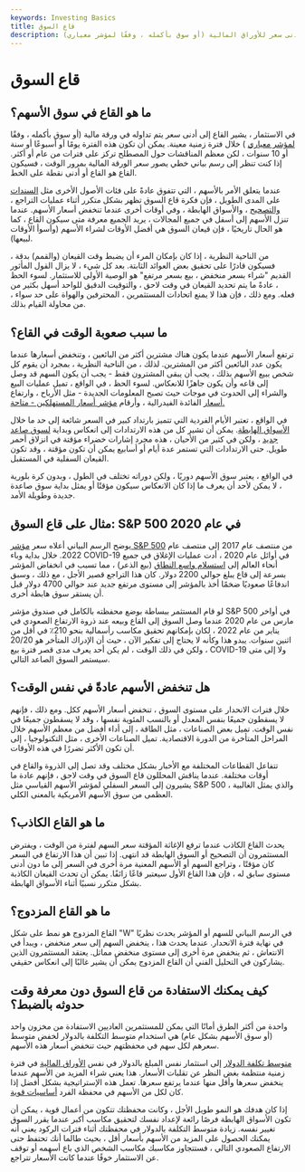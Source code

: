 ```yaml
---
keywords: Investing Basics
title: قاع السوق
description: ما هو القاع في سوق الأسهم؟ في الاستثمار ، يشير القاع إلى أدنى سعر للأوراق المالية (أو سوق بأكمله ، وفقًا لمؤشر معياري)
---
```


# قاع السوق
## ما هو القاع في سوق الأسهم؟

في الاستثمار ، يشير القاع إلى أدنى سعر يتم تداوله في ورقة مالية (أو سوق بأكمله ، وفقًا [لمؤشر معياري](/marketindex) ) خلال فترة زمنية معينة. يمكن أن تكون هذه الفترة يومًا أو أسبوعًا أو سنة أو 10 سنوات ، لكن معظم المناقشات حول المصطلح تركز على فترات من عام أو أكثر. إذا كنت تنظر إلى رسم بياني خطي يصور سعر الورقة المالية بمرور الوقت ، فسيكون القاع هو القاع أو أدنى نقطة على الخط.

عندما يتعلق الأمر بالأسهم ، التي تتفوق عادةً على فئات الأصول الأخرى مثل [السندات](/bond) على المدى الطويل ، فإن فكرة قاع السوق تظهر بشكل متكرر أثناء عمليات التراجع ، [والتصحيح](/market-correction) ، والأسواق الهابطة ، وفي أوقات أخرى عندما تنخفض أسعار الأسهم. عندما تنزل الأسهم إلى أسفل في جميع المجالات ، يريد الجميع معرفة متى سيكون القاع ، كما هو الحال تاريخيًا ، فإن قيعان السوق هي أفضل الأوقات لشراء الأسهم (وأسوأ الأوقات لبيعها).

من الناحية النظرية ، إذا كان بإمكان المرء أن يضبط وقت القيعان (والقمم) بدقة ، فسيكون قادرًا على تحقيق بعض العوائد الثابتة. بعد كل شيء ، لا يزال القول المأثور القديم "شراء بسعر منخفض ، بيع بسعر مرتفع" هو الوصية الأولى للاستثمار. لسوء الحظ ، عادةً ما يتم تحديد القيعان في وقت لاحق ، والتوقيت الدقيق للواحد أسهل بكثير من فعله. ومع ذلك ، فإن هذا لا يمنع اتحادات المستثمرين ، المحترفين والهواة على حد سواء ، من محاولة القيام بذلك.

## ما سبب صعوبة الوقت في القاع؟

ترتفع أسعار الأسهم عندما يكون هناك مشترين أكثر من البائعين ، وتنخفض أسعارها عندما يكون عدد البائعين أكثر من المشترين. لذلك ، من الناحية النظرية ، بمجرد أن يقوم كل شخص ببيع الأسهم بذلك ، يجب أن يبقى المشترون فقط - يجب أن يكون السهم قد وصل إلى قاعه وأن يكون جاهزًا للانعكاس. لسوء الحظ ، في الواقع ، تميل عمليات البيع والشراء إلى الحدوث في موجات حيث تصبح المعلومات الجديدة - مثل الأرباح ، وارتفاع [أسعار](/interestrate) الفائدة الفيدرالية ، وأرقام [مؤشر أسعار المستهلكين - متاحة.](/consumerpriceindex)

في الواقع ، تعتبر الأيام الفردية التي تتميز بارتداد كبير في السعر شائعة إلى حد ما خلال [الأسواق الهابطة](/bearmarket). يمكن أن تشير كل من هذه الارتدادات إلى انعكاس وبداية [لسوق صاعد جديد](/bullmarket) ، ولكن في كثير من الأحيان ، هذه مجرد إشارات خضراء مؤقتة في انزلاق أحمر طويل. حتى الارتدادات التي تستمر عدة أيام أو أسابيع يمكن أن تكون مؤقتة ، وقد تكون القيعان السفلية في المستقبل.

في الواقع ، يعتبر سوق الأسهم دوريًا ، ولكن دوراته تختلف في الطول ، وبدون كرة بلورية ، لا يمكن لأحد أن يعرف ما إذا كان الانعكاس سيكون مؤقتًا أو يمثل بداية سوق صاعدة جديدة وطويلة الأمد.

## مثال على قاع السوق: S&P 500 في عام 2020

يوضح الرسم البياني أعلاه سعر [مؤشر S&P 500](/sp500) من منتصف عام 2017 إلى منتصف عام 2022. خلال بداية وباء COVID-19 في أوائل عام 2020 ، أدت عمليات الإغلاق في جميع أنحاء العالم إلى [استسلام واسع النطاق](/capitulation) (بيع الذعر) ، مما تسبب في انخفاض المؤشر بسرعة إلى قاع يبلغ حوالي 2200 دولار. كان هذا التراجع قصير الأجل ، مع ذلك ، وسبق اندفاعًا صعوديًا ضخمًا أخذ بالمؤشر إلى مستوى مرتفع جديد عند حوالي 4700 دولار قبل أن يستقر سوق هابطة أخرى.

لو قام المستثمر ببساطة بوضع محفظته بالكامل في صندوق مؤشر S&P 500 في أواخر مارس من عام 2020 عندما وصل السوق إلى القاع وبيعه عند ذروة الارتفاع الصعودي في يناير من عام 2022 ، لكان بإمكانهم تحقيق مكاسب رأسمالية بنحو 210٪ في أقل من اثنين سنوات. يبدو هذا وكأنه لا يحتاج إلى تفكير الآن ، حيث أن الإدراك المتأخر هو 20/20 ، ولكن في ذلك الوقت ، لم يكن أحد يعرف مدى قصر فترة بيع COVID-19 ولا إلى متى سيستمر السوق الصاعد التالي.

## هل تنخفض الأسهم عادةً في نفس الوقت؟

خلال فترات الانحدار على مستوى السوق ، تنخفض أسعار الأسهم ككل. ومع ذلك ، فإنهم لا يسقطون جميعًا بنفس المعدل أو بالنسب المئوية نفسها ، وقد لا يسقطون جميعًا في نفس الوقت. تميل بعض الصناعات ، مثل الطاقة ، إلى أداء أفضل من معظم الأسهم خلال المراحل المتأخرة من الدورة الاقتصادية. تميل الصناعات الأخرى ، مثل التكنولوجيا ، إلى أن تكون الأكثر تضررًا في هذه الأوقات.

تتفاعل القطاعات المختلفة مع الأخبار بشكل مختلف وقد تصل إلى الذروة والقاع في أوقات مختلفة. عندما يناقش المحللون قاع السوق في وقت لاحق ، فإنهم عادة ما يشيرون إلى السعر السفلي لمؤشر الأسهم القياسي مثل S&P 500 ، والذي يمثل الغالبية العظمى من سوق الأسهم الأمريكية بالمعنى الكلي.

## ما هو القاع الكاذب؟

يحدث القاع الكاذب عندما ترفع الإغاثة المؤقتة سعر السهم لفترة من الوقت ، ويفترض المستثمرون أن التصحيح أو السوق الهابطة قد انتهى. إذا تبين أن هذا الارتفاع في السعر كان مؤقتًا ، وتراجع السهم أو الأسهم المعنية مرة أخرى في السعر إلى ما دون أدنى مستوى سابق له ، فإن هذا القاع الأول سيعتبر قاعًا زائفًا. يمكن أن تحدث القيعان الكاذبة بشكل متكرر نسبيًا أثناء الأسواق الهابطة.

## ما هو القاع المزدوج؟

القاع المزدوج هو نمط على شكل "W" في الرسم البياني للسهم أو المؤشر يحدث نظريًا في نهاية فترة الانحدار. عندما يحدث هذا ، ينخفض السهم إلى سعر منخفض ، ويبدأ في الانتعاش ، ثم ينخفض مرة أخرى إلى مستوى منخفض مماثل. يعتقد المستثمرون الذين يشاركون في التحليل الفني أن القاع المزدوج يمكن أن يشير غالبًا إلى انعكاس حقيقي.

## كيف يمكنك الاستفادة من قاع السوق دون معرفة وقت حدوثه بالضبط؟

واحدة من أكثر الطرق أمانًا التي يمكن للمستثمرين العاديين الاستفادة من مخزون واحد (أو سوق الأسهم بشكل عام) هي استخدام متوسط التكلفة بالدولار لخفض متوسط سعرهم لكل سهم في محفظتهم حيث تنخفض أسعار هذه الأسهم.

[متوسط تكلفة الدولار](/dollarcostaveraging) إلى استثمار نفس المبلغ بالدولار في نفس [الأوراق المالية](/security) في فترة زمنية منتظمة بغض النظر عن تقلبات الأسعار. هذا يعني شراء المزيد من الأسهم عندما ينخفض سعرها وأقل منها عندما يرتفع سعرها. تعمل هذه الإستراتيجية بشكل أفضل إذا كان لكل من الأسهم في محفظة الفرد [أساسيات قوية](/fundamentals).

إذا كان هدفك هو النمو طويل الأجل ، وكانت محفظتك تتكون من أعمال قوية ، يمكن أن تكون الأسواق الهابطة فرصًا رائعة لإعداد نفسك لتحقيق مكاسب أكبر عندما يقرر السوق تغيير نفسه. زيادة متوسط التكلفة بالدولار في محفظتك أثناء فترات الركود يعني أنه يمكنك الحصول على المزيد من الأسهم بأسعار أقل ، بحيث طالما أنك تحتفظ حتى الارتفاع الصعودي التالي ، فستتجاوز مكاسبك مكاسب الشخص الذي باع أسهمه أو توقف عن الاستثمار خوفًا عندما كانت الأسعار تتراجع.

